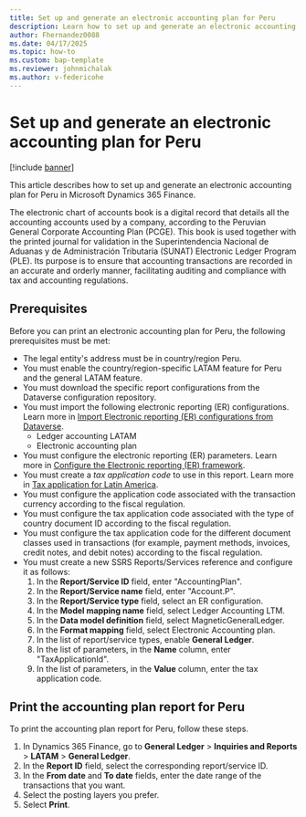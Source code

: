 ```yaml
---
title: Set up and generate an electronic accounting plan for Peru
description: Learn how to set up and generate an electronic accounting plan for Peru in Microsoft Dynamics 365 Finance.
author: Fhernandez0088
ms.date: 04/17/2025
ms.topic: how-to
ms.custom: bap-template
ms.reviewer: johnmichalak
ms.author: v-federicohe
---
```


# Set up and generate an electronic accounting plan for Peru

[!include [banner](../../includes/banner.md)]

This article describes how to set up and generate an electronic accounting plan for Peru in Microsoft Dynamics 365 Finance.

The electronic chart of accounts book is a digital record that details all the accounting accounts used by a company, according to the Peruvian General Corporate Accounting Plan (PCGE). This book is used together with the printed journal for validation in the Superintendencia Nacional de Aduanas y de Administración Tributaria (SUNAT) Electronic Ledger Program (PLE). Its purpose is to ensure that accounting transactions are recorded in an accurate and orderly manner, facilitating auditing and compliance with tax and accounting regulations.

## Prerequisites

Before you can print an electronic accounting plan for Peru, the following prerequisites must be met:  

- The legal entity's address must be in country/region Peru.
- You must enable the country/region-specific LATAM feature for Peru and the general LATAM feature.
- You must download the specific report configurations from the Dataverse configuration repository. 
- You must import the following electronic reporting (ER) configurations. Learn more in [Import Electronic reporting (ER) configurations from Dataverse](/dynamics365/finance/localizations/global/workspace/gsw-import-er-config-dataverse).
    - Ledger accounting LATAM
    - Electronic accounting plan
- You must configure the electronic reporting (ER) parameters. Learn more in [Configure the Electronic reporting (ER) framework](../../../fin-ops-core/dev-itpro/analytics/electronic-reporting-er-configure-parameters.md).
- You must create a *tax application code* to use in this report. Learn more in [Tax application for Latin America](/dynamics365/finance/localizations/iberoamerica/ltm-core-tax-application).
- You must configure the application code associated with the transaction currency according to the fiscal regulation.
- You must configure the tax application code associated with the type of country document ID according to the fiscal regulation.
- You must configure the tax application code for the different document classes used in transactions (for example, payment methods, invoices, credit notes, and debit notes) according to the fiscal regulation. 
- You must create a new SSRS Reports/Services reference and configure it as follows:
    1. In the **Report/Service ID** field, enter "AccountingPlan".
    1. In the **Report/Service name** field, enter "Account.P".
    1. In the **Report/Service type** field, select an ER configuration.
    1. In the **Model mapping name** field, select Ledger Accounting LTM.
    1. In the **Data model definition** field, select MagneticGeneralLedger.
    1. In the **Format mapping** field, select Electronic Accounting plan.
    1. In the list of report/service types, enable **General Ledger**.
    1. In the list of parameters, in the **Name** column, enter "TaxApplicationId".
    1. In the list of parameters, in the **Value** column, enter the tax application code.

## Print the accounting plan report for Peru

To print the accounting plan report for Peru, follow these steps.

1. In Dynamics 365 Finance, go to **General Ledger** \> **Inquiries and Reports** \> **LATAM** \> **General Ledger**.
1. In the **Report ID** field, select the corresponding report/service ID.
1. In the **From date** and **To date** fields, enter the date range of the transactions that you want.
1. Select the posting layers you prefer.
1. Select **Print**.



